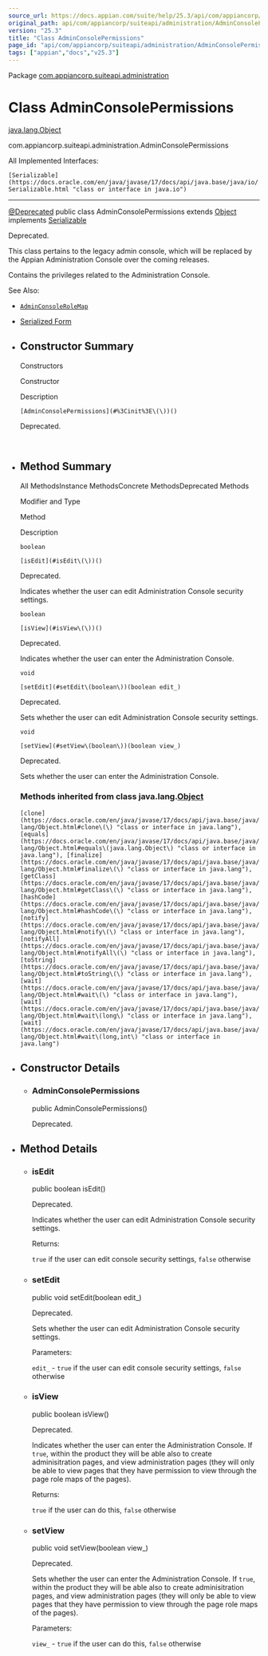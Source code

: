 ```yaml
---
source_url: https://docs.appian.com/suite/help/25.3/api/com/appiancorp/suiteapi/administration/AdminConsolePermissions.html
original_path: api/com/appiancorp/suiteapi/administration/AdminConsolePermissions.html
version: "25.3"
title: "Class AdminConsolePermissions"
page_id: "api/com/appiancorp/suiteapi/administration/AdminConsolePermissions"
tags: ["appian","docs","v25.3"]
---
```



Package [com.appiancorp.suiteapi.administration](package-summary.html)

# Class AdminConsolePermissions

[java.lang.Object](https://docs.oracle.com/en/java/javase/17/docs/api/java.base/java/lang/Object.html "class or interface in java.lang")

com.appiancorp.suiteapi.administration.AdminConsolePermissions

All Implemented Interfaces:

`[Serializable](https://docs.oracle.com/en/java/javase/17/docs/api/java.base/java/io/Serializable.html "class or interface in java.io")`

* * *

[@Deprecated](https://docs.oracle.com/en/java/javase/17/docs/api/java.base/java/lang/Deprecated.html "class or interface in java.lang") public class AdminConsolePermissions extends [Object](https://docs.oracle.com/en/java/javase/17/docs/api/java.base/java/lang/Object.html "class or interface in java.lang") implements [Serializable](https://docs.oracle.com/en/java/javase/17/docs/api/java.base/java/io/Serializable.html "class or interface in java.io")

Deprecated.

This class pertains to the legacy admin console, which will be replaced by the Appian Administration Console over the coming releases.

Contains the privileges related to the Administration Console.

See Also:

-   [`AdminConsoleRoleMap`](AdminConsoleRoleMap.html "class in com.appiancorp.suiteapi.administration")
-   [Serialized Form](../../../../serialized-form.html#com.appiancorp.suiteapi.administration.AdminConsolePermissions)

-   ## Constructor Summary

    Constructors

    Constructor

    Description

    `[AdminConsolePermissions](#%3Cinit%3E\(\))()`

    Deprecated.

     

-   ## Method Summary

    All MethodsInstance MethodsConcrete MethodsDeprecated Methods

    Modifier and Type

    Method

    Description

    `boolean`

    `[isEdit](#isEdit\(\))()`

    Deprecated.

    Indicates whether the user can edit Administration Console security settings.

    `boolean`

    `[isView](#isView\(\))()`

    Deprecated.

    Indicates whether the user can enter the Administration Console.

    `void`

    `[setEdit](#setEdit\(boolean\))(boolean edit_)`

    Deprecated.

    Sets whether the user can edit Administration Console security settings.

    `void`

    `[setView](#setView\(boolean\))(boolean view_)`

    Deprecated.

    Sets whether the user can enter the Administration Console.

    ### Methods inherited from class java.lang.[Object](https://docs.oracle.com/en/java/javase/17/docs/api/java.base/java/lang/Object.html "class or interface in java.lang")

    `[clone](https://docs.oracle.com/en/java/javase/17/docs/api/java.base/java/lang/Object.html#clone\(\) "class or interface in java.lang"), [equals](https://docs.oracle.com/en/java/javase/17/docs/api/java.base/java/lang/Object.html#equals\(java.lang.Object\) "class or interface in java.lang"), [finalize](https://docs.oracle.com/en/java/javase/17/docs/api/java.base/java/lang/Object.html#finalize\(\) "class or interface in java.lang"), [getClass](https://docs.oracle.com/en/java/javase/17/docs/api/java.base/java/lang/Object.html#getClass\(\) "class or interface in java.lang"), [hashCode](https://docs.oracle.com/en/java/javase/17/docs/api/java.base/java/lang/Object.html#hashCode\(\) "class or interface in java.lang"), [notify](https://docs.oracle.com/en/java/javase/17/docs/api/java.base/java/lang/Object.html#notify\(\) "class or interface in java.lang"), [notifyAll](https://docs.oracle.com/en/java/javase/17/docs/api/java.base/java/lang/Object.html#notifyAll\(\) "class or interface in java.lang"), [toString](https://docs.oracle.com/en/java/javase/17/docs/api/java.base/java/lang/Object.html#toString\(\) "class or interface in java.lang"), [wait](https://docs.oracle.com/en/java/javase/17/docs/api/java.base/java/lang/Object.html#wait\(\) "class or interface in java.lang"), [wait](https://docs.oracle.com/en/java/javase/17/docs/api/java.base/java/lang/Object.html#wait\(long\) "class or interface in java.lang"), [wait](https://docs.oracle.com/en/java/javase/17/docs/api/java.base/java/lang/Object.html#wait\(long,int\) "class or interface in java.lang")`

-   ## Constructor Details

    -   ### AdminConsolePermissions

        public AdminConsolePermissions()

        Deprecated.

-   ## Method Details

    -   ### isEdit

        public boolean isEdit()

        Deprecated.

        Indicates whether the user can edit Administration Console security settings.

        Returns:

        `true` if the user can edit console security settings, `false` otherwise

    -   ### setEdit

        public void setEdit(boolean edit\_)

        Deprecated.

        Sets whether the user can edit Administration Console security settings.

        Parameters:

        `edit_` - `true` if the user can edit console security settings, `false` otherwise

    -   ### isView

        public boolean isView()

        Deprecated.

        Indicates whether the user can enter the Administration Console. If `true`, within the product they will be able also to create adminisitration pages, and view administration pages (they will only be able to view pages that they have permission to view through the page role maps of the pages).

        Returns:

        `true` if the user can do this, `false` otherwise

    -   ### setView

        public void setView(boolean view\_)

        Deprecated.

        Sets whether the user can enter the Administration Console. If `true`, within the product they will be able also to create adminisitration pages, and view administration pages (they will only be able to view pages that they have permission to view through the page role maps of the pages).

        Parameters:

        `view_` - `true` if the user can do this, `false` otherwise